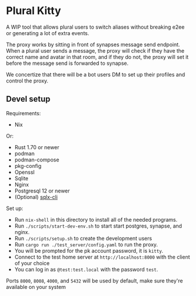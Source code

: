 # Plural Kitty

A WIP tool that allows plural users to switch aliases without breaking e2ee or
generating a lot of extra events.

The proxy works by sitting in front of synapses message send endpoint. When a plural user
sends a message, the proxy will check if they have the correct name and avatar in that room,
and if they do not, the proxy will set it before the message send is forwarded to synapse.

We concertize that there will be a bot users DM to set up their profiles and control the proxy.

## Devel setup

Requirements:

- Nix

Or:

- Rust 1.70 or newer
- podman
- podman-compose
- pkg-config
- Openssl
- Sqlite
- Nginx
- Postgresql 12 or newer
- (Optional) [sqlx-cli](https://github.com/launchbadge/sqlx/tree/main/sqlx-cli)

Set up:

- Run `nix-shell` in this directory to install all of the needed programs.
- Run `./scripts/start-dev-env.sh` to start start postgres, synapse, and nginx.
- Run `./scripts/setup.sh` to create the development users
- Run `cargo run ./test_server/config.yaml` to run the proxy.
- You will be prompted for the pk account password, it is `kitty`.
- Connect to the test home server at `http://localhost:8000` with the client of your choice
- You can log in as `@test:test.local` with the password `test`.

Ports `8000`, `8008`, `4000`, and `5432` will be used by default,
make sure they're available on your system
